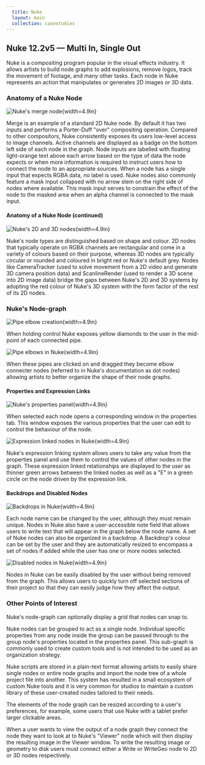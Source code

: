 ```yaml
---
  title: Nuke
  layout: main
  collection: casestudies
---
```


## Nuke 12.2v5 — Multi In, Single Out

Nuke is a compositing program popular in the visual effects industry. It allows artists to build node graphs to add explosions, remove logos, track the movement of footage, and many other tasks. Each node in Nuke represents an action that manipulates or generates 2D images or 3D data.

### Anatomy of a Nuke Node

![Nuke's merge node](Images/Nuke-node.png){width=4.9in}

Merge is an example of a standard 2D Nuke node.  By default it has two inputs and performs a Porter-Duff "over" compositing operation. Compared to other compositors, Nuke consistently exposes its users low-level access to image channels. Active channels are displayed as a badge on the bottom left side of each node in the graph. Node inputs are labelled with floating light-orange text above each arrow based on the type of data the node expects or when more information is required to instruct users how to connect the node to an appropriate sources. When a node has a single input that expects RGBA data, no label is used. Nuke nodes also commonly feature a mask input collapsed with no arrow stem on the right side of nodes where available. This mask input serves to constrain the effect of the node to the masked area when an alpha channel is connected to the mask input.

#### Anatomy of a Nuke Node (continued)

![Nuke's 2D and 3D nodes](Images/Nuke-3D.png){width=4.9in}

Nuke's node types are distinguished based on shape and colour. 2D nodes that typically operate on RGBA channels are rectangular and come in a variety of colours based on their purpose, whereas 3D nodes are typically circular or rounded and coloured in bright red or Nuke's default grey. Nodes like CameraTracker (used to solve movement from a 2D video and generate 3D camera position data) and ScanlineRender (used to render a 3D scene into 2D image data) bridge the gaps between Nuke's 2D and 3D systems by adopting the red colour of Nuke's 3D system with the form factor of the rest of its 2D nodes.

### Nuke's Node-graph

![Pipe elbow creation](Images/Nuke-elbow-create.png){width=4.9in}

When holding control Nuke exposes yellow diamonds to the user in the mid-point of each connected pipe.

![Pipe elbows in Nuke](Images/Nuke-elbow.png){width=4.9in}

When these pipes are clicked on and dragged they become elbow connecter nodes (referred to in Nuke's documentation as dot nodes) allowing artists to better organize the shape of their node graphs.

#### Properties and Expression Links

![Nuke's properties panel](Images/Nuke-properties.png){width=4.9in}

When selected each node opens a corresponding window in the properties tab. This window exposes the various properties that the user can edit to control the behaviour of the node.

![Expression linked nodes in Nuke](Images/Nuke-expressionlink.png){width=4.9in}

Nuke's expression linking system allows users to take any value from the properties panel and use them to control the values of other nodes in the graph.  These expression linked relationships are displayed to the user as thinner green arrows between the linked nodes as well as a "E" in a green circle on the node driven by the expression link.

#### Backdrops and Disabled Nodes

![Backdrops in Nuke](Images/Nuke-backdrop.png){width=4.9in}

Each node name can be changed by the user, although they must remain unique.  Nodes in Nuke also have a user-accessible note field that allows users to write text that will appear in the graph below the node name.  A set of Nuke nodes can also be organized in a backdrop.  A Backdrop's colour can be set by the user and they are automatically resized to encompass a set of nodes if added while the user has one or more nodes selected.

![Disabled nodes in Nuke](Images/Nuke-disabled-node.png){width=4.9in}

Nodes in Nuke can be easily disabled by the user without being removed from the graph.  This allows users to quickly turn off selected sections of their project so that they can easily judge how they affect the output.

### Other Points of Interest

Nuke's node-graph can optionally display a grid that nodes can snap to.

Nuke nodes can be grouped to act as a single node.  Individual specific properties from any node inside the group can be passed through to the group node's properties located in the properties panel.  This sub-graph is commonly used to create custom tools and is not intended to be used as an organization strategy.

Nuke scripts are stored in a plain-text format allowing artists to easily share single nodes or entire node graphs and import the node tree of a whole project file into another.  This system has resulted in a small ecosystem of custom Nuke tools and it is very common for studios to maintain a custom library of these user-created nodes tailored to their needs.

The elements of the node graph can be resized according to a user's preferences, for example, some users that use Nuke with a tablet prefer larger clickable areas.

When a user wants to view the output of a node graph they connect the node they want to look at to Nuke's "Viewer" node which will then display the resulting image in the Viewer window.  To write the resulting image or geometry to disk users must connect either a Write or WriteGeo node to 2D or 3D nodes respectively.
